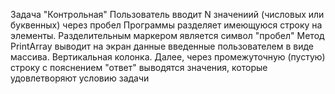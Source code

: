 Задача "Контрольная"
Пользователь вводит N значениий (числовых или буквенных) через пробел
Программы разделяет имеющуюся строку на элементы. Разделительным маркером является символ "пробел"
Метод PrintArray выводит на экран данные введенные пользователем в виде массива. Вертикальная колонка.
Далее, через промежуточную (пустую) строку с пояснением "ответ" выводятся значения, которые удовлетворяют условию задачи
